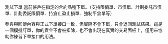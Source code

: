 測試下單
當前帳戶在指定的合約品種下單。（支持限價單、市價單、計劃委託市價單、計劃委託限價單、持倉止盈止損單、強制平倉單等）

參與與回傳內容與正式下單接口一致，但實際不會下單，只會返回測試結果。這是一個模擬訂單，你的資金不會被扣除，也不會出現在真實的交易面板上，僅用來協助你練習下單接口的用法。
